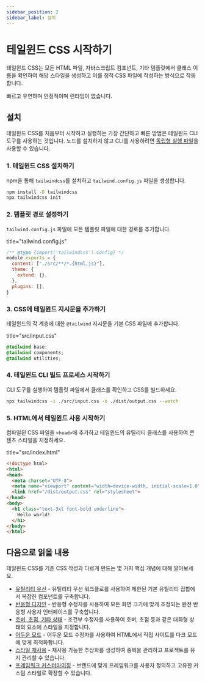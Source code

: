 ```yaml
---
sidebar_position: 2
sidebar_label: 설치
---
```


# 테일윈드 CSS 시작하기

테일윈드 CSS는 모든 HTML 파일, 자바스크립트 컴포넌트, 기타 템플릿에서 클래스 이름을 확인하여 해당 스타일을 생성하고 이를 정적 CSS 파일에 작성하는 방식으로 작동합니다.

빠르고 유연하며 안정적이며 런타임이 없습니다.

## 설치

테일윈드 CSS를 처음부터 시작하고 실행하는 가장 간단하고 빠른 방법은 테일윈드 CLI 도구를 사용하는 것입니다. 노드를 설치하지 않고 CLI를 사용하려면 [독립형 실행 파일](https://tailwindcss.com/blog/standalone-cli)을 사용할 수 있습니다.

### 1. 테일윈드 CSS 설치하기

npm을 통해 `tailwindcss`를 설치하고 `tailwind.config.js` 파일을 생성합니다.

```sh
npm install -D tailwindcss
npx tailwindcss init
```

### 2. 템플릿 경로 설정하기

`tailwind.config.js` 파일에 모든 템플릿 파일에 대한 경로를 추가합니다.

title="tailwind.config.js"

```js
/** @type {import('tailwindcss').Config} */
module.exports = {
  content: ["./src/**/*.{html,js}"],
  theme: {
    extend: {},
  },
  plugins: [],
}
```

### 3. CSS에 테일윈드 지시문을 추가하기

테일윈드의 각 계층에 대한 `@tailwind` 지시문을 기본 CSS 파일에 추가합니다.

title="src/input.css"

```css
@tailwind base;
@tailwind components;
@tailwind utilities;
```

### 4. 테일윈드 CLI 빌드 프로세스 시작하기

CLI 도구를 실행하여 템플릿 파일에서 클래스를 확인하고 CSS를 빌드하세요.

```sh
npx tailwindcss -i ./src/input.css -o ./dist/output.css --watch
```

### 5. HTML에서 테일윈드 사용 시작하기

컴파일된 CSS 파일을 `<head>`에 추가하고 테일윈드의 유틸리티 클래스를 사용하여 콘텐츠 스타일을 지정하세요.

title="src/index.html"

```html
<!doctype html>
<html>
<head>
  <meta charset="UTF-8">
  <meta name="viewport" content="width=device-width, initial-scale=1.0">
  <link href="/dist/output.css" rel="stylesheet">
</head>
<body>
  <h1 class="text-3xl font-bold underline">
    Hello world!
  </h1>
</body>
</html>
```

## 다음으로 읽을 내용

테일윈드 CSS를 기존 CSS 작성과 다르게 만드는 몇 가지 핵심 개념에 대해 알아보세요.

- [유틸리티 우선](https://tailwindcss.com/docs/utility-first) - 유틸리티 우선 워크플로를 사용하여 제한된 기본 유틸리티 집합에서 복잡한 컴포넌트를 구축합니다.
- [반응형 디자인](https://tailwindcss.com/docs/responsive-design) - 반응형 수정자를 사용하여 모든 화면 크기에 맞게 조정되는 완전 반응형 사용자 인터페이스를 구축합니다.
- [호버, 초점, 기타 상태](https://tailwindcss.com/docs/hover-focus-and-other-states) - 조건부 수정자를 사용하여 호버, 초점 등과 같은 대화형 상태의 요소에 스타일을 지정합니다.
- [어두운 모드](https://tailwindcss.com/docs/dark-mode) - 어두운 모드 수정자를 사용하여 HTML에서 직접 사이트를 다크 모드에 맞게 최적화합니다.
- [스타일 재사용](https://tailwindcss.com/docs/reusing-styles) - 재사용 가능한 추상화를 생성하여 중복을 관리하고 프로젝트를 유지 관리할 수 있습니다.
- [프레임워크 커스터마이징](https://tailwindcss.com/docs/adding-custom-styles) - 브랜드에 맞게 프레임워크를 사용자 정의하고 고유한 커스텀 스타일로 확장할 수 있습니다.